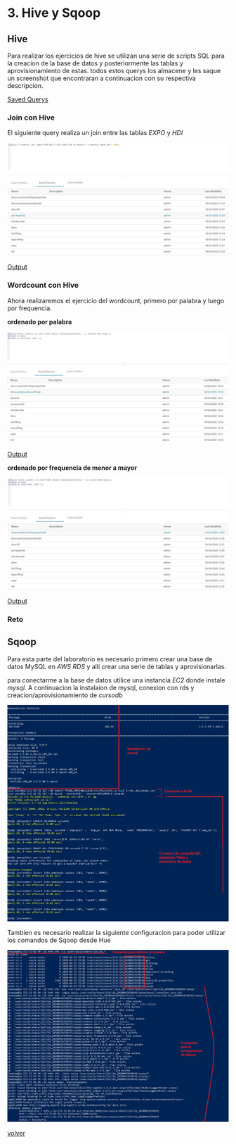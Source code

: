 # 3. Hive y Sqoop

## Hive

Para realizar los ejercicios de hive se utilizan una serie de scripts SQL para la creacion de la base de datos y posteriormente las tablas y aprovisionamiento de estas.
todos estos querys los almacene y les saque un screenshot que encontraran a continuacion con su respectiva descripcion.

[Saved Querys](savedQuerys.md)

### Join con Hive

El siguiente query realiza un join entre las tablas _EXPO_ y _HDI_

![joinExpoHdi.JPG](https://github.com/Mateo-RH/TopicosTelematica-BigDataLab/blob/master/imagenes/savedQuerys/joinExpoHdi.JPG?raw=true)

[Output](https://github.com/Mateo-RH/TopicosTelematica-BigDataLab/tree/master/documentos/join_expo_hdi.csv)

### Wordcount con Hive

Ahora realizaremos el ejercicio del wordcount, primero por palabra y luego por frequencia.

**ordenado por palabra**

![docsWordOrder.JPG](https://github.com/Mateo-RH/TopicosTelematica-BigDataLab/blob/master/imagenes/savedQuerys/docsWordOrder.JPG?raw=true)

[Output](https://github.com/Mateo-RH/TopicosTelematica-BigDataLab/tree/master/documentos/docs-wordcound-wordOrder.csv)

**ordenado por frequencia de menor a mayor**

![docsFrequency.JPG](https://github.com/Mateo-RH/TopicosTelematica-BigDataLab/blob/master/imagenes/savedQuerys/docsFrequency.JPG?raw=true)

[Output](https://github.com/Mateo-RH/TopicosTelematica-BigDataLab/tree/master/documentos/docs-wordcount-frequencyOrder.csv)

### Reto

## Sqoop

Para esta parte del laboratorio es necesario primero crear una base de datos MySQL en _AWS RDS_ y alli crear una serie de tablas y aprovisionarlas.

para conectarme a la base de datos utilice una instancia _EC2_ donde instale _mysql_.
A continuacion la instalaion de mysql, conexion con rds y creacion/aprovisionamiento de _cursodb_

![cursodb](https://github.com/Mateo-RH/TopicosTelematica-BigDataLab/blob/master/imagenes/lab3/cursodb.png?raw=true)

Tambien es necesario realizar la siguiente configuracion para poder utilizar los comandos de Sqoop desde Hue

![sqoopConfiguracion](https://github.com/Mateo-RH/TopicosTelematica-BigDataLab/blob/master/imagenes/lab3/configuracion_sqoop.png?raw=true)

[volver](index.md)

